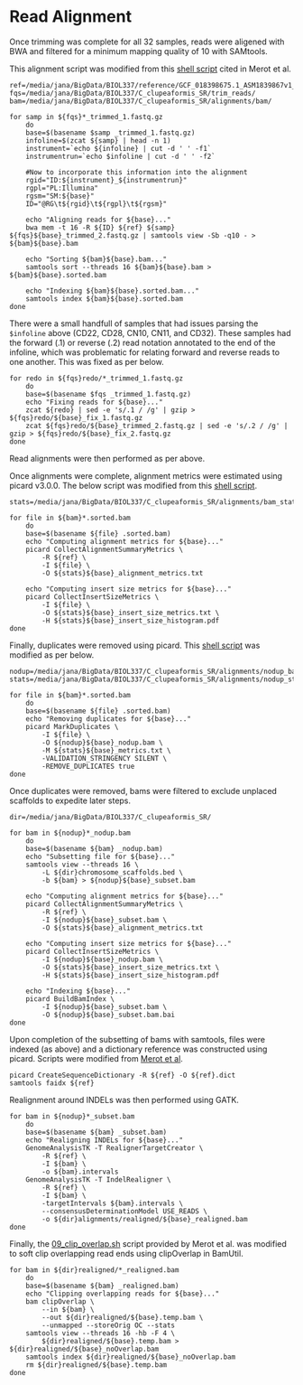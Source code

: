 # Read Alignment
Once trimming was complete for all 32 samples, reads were aligened with BWA and filtered for a minimum mapping quality of 10 with SAMtools.  

This alignment script was modified from this [shell script](https://github.com/clairemerot/wgs_sample_preparation/blob/master/01_scripts/02_bwa_mem_align_reads_PE_with_sample_file.sh) cited in Merot et al.  
```
ref=/media/jana/BigData/BIOL337/reference/GCF_018398675.1_ASM1839867v1_genomic.fna
fqs=/media/jana/BigData/BIOL337/C_clupeaformis_SR/trim_reads/
bam=/media/jana/BigData/BIOL337/C_clupeaformis_SR/alignments/bam/

for samp in ${fqs}*_trimmed_1.fastq.gz
    do
    base=$(basename $samp _trimmed_1.fastq.gz)
    infoline=$(zcat ${samp} | head -n 1)
    instrument=`echo ${infoline} | cut -d ' ' -f1`
    instrumentrun=`echo $infoline | cut -d ' ' -f2`

    #Now to incorporate this information into the alignment
    rgid="ID:${instrument}_${instrumentrun}"
    rgpl="PL:Illumina"
    rgsm="SM:${base}"
    ID="@RG\t${rgid}\t${rgpl}\t${rgsm}"

    echo "Aligning reads for ${base}..."
    bwa mem -t 16 -R ${ID} ${ref} ${samp} ${fqs}${base}_trimmed_2.fastq.gz | samtools view -Sb -q10 - > ${bam}${base}.bam
    
    echo "Sorting ${bam}${base}.bam..."
    samtools sort --threads 16 ${bam}${base}.bam > ${bam}${base}.sorted.bam
    
    echo "Indexing ${bam}${base}.sorted.bam..."
    samtools index ${bam}${base}.sorted.bam
done
```
There were a small handfull of samples that had issues parsing the `$infoline` above (CD22, CD28, CN10, CN11, and CD32). These samples had the forward (.1) or reverse (.2) read notation annotated to the end of the infoline, which was problematic for relating forward and reverse reads to one another. This was fixed as per below.  
```
for redo in ${fqs}redo/*_trimmed_1.fastq.gz
    do
    base=$(basename $fqs _trimmed_1.fastq.gz)
    echo "Fixing reads for ${base}..."
    zcat ${redo} | sed -e 's/.1 / /g' | gzip > ${fqs}redo/${base}_fix_1.fastq.gz
    zcat ${fqs}redo/${base}_trimmed_2.fastq.gz | sed -e 's/.2 / /g' | gzip > ${fqs}redo/${base}_fix_2.fastq.gz
done
```
Read alignments were then performed as per above.  

Once alignments were complete, alignment metrics were estimated using picard v3.0.0. The below script was modified from this [shell script](https://github.com/clairemerot/wgs_sample_preparation/blob/master/01_scripts/03_collect_metrics.sh).  
```
stats=/media/jana/BigData/BIOL337/C_clupeaformis_SR/alignments/bam_stats/

for file in ${bam}*.sorted.bam
    do
    base=$(basename ${file} .sorted.bam)
    echo "Computing alignment metrics for ${base}..."
    picard CollectAlignmentSummaryMetrics \
        -R ${ref} \
        -I ${file} \
        -O ${stats}${base}_alignment_metrics.txt

    echo "Computing insert size metrics for ${base}..."
    picard CollectInsertSizeMetrics \
        -I ${file} \
        -O ${stats}${base}_insert_size_metrics.txt \
        -H ${stats}${base}_insert_size_histogram.pdf
done
```
Finally, duplicates were removed using picard. This [shell script](https://github.com/clairemerot/wgs_sample_preparation/blob/master/01_scripts/04_remove_duplicates.sh) was modified as per below.  
```
nodup=/media/jana/BigData/BIOL337/C_clupeaformis_SR/alignments/nodup_bam/
stats=/media/jana/BigData/BIOL337/C_clupeaformis_SR/alignments/nodup_stats/

for file in ${bam}*.sorted.bam
    do
    base=$(basename ${file} .sorted.bam)
    echo "Removing duplicates for ${base}..."
    picard MarkDuplicates \
        -I ${file} \
        -O ${nodup}${base}_nodup.bam \
        -M ${stats}${base}_metrics.txt \
        -VALIDATION_STRINGENCY SILENT \
        -REMOVE_DUPLICATES true
done
```
Once duplicates were removed, bams were filtered to exclude unplaced scaffolds to expedite later steps.
```
dir=/media/jana/BigData/BIOL337/C_clupeaformis_SR/

for bam in ${nodup}*_nodup.bam
    do
    base=$(basename ${bam} _nodup.bam)
    echo "Subsetting file for ${base}..."
    samtools view --threads 16 \
        -L ${dir}chromosome_scaffolds.bed \
        -b ${bam} > ${nodup}${base}_subset.bam

    echo "Computing alignment metrics for ${base}..."
    picard CollectAlignmentSummaryMetrics \
        -R ${ref} \
        -I ${nodup}${base}_subset.bam \
        -O ${stats}${base}_alignment_metrics.txt

    echo "Computing insert size metrics for ${base}..."
    picard CollectInsertSizeMetrics \
        -I ${nodup}${base}_nodup.bam \
        -O ${stats}${base}_insert_size_metrics.txt \
        -H ${stats}${base}_insert_size_histogram.pdf
    
    echo "Indexing ${base}..."
    picard BuildBamIndex \
        -I ${nodup}${base}_subset.bam \
        -O ${nodup}${base}_subset.bam.bai
done
```
Upon completion of the subsetting of bams with samtools, files were indexed (as above) and a dictionary reference was constructed using picard. Scripts were modified from [Merot et al](https://github.com/clairemerot/wgs_sample_preparation/tree/master/01_scripts).  
```
picard CreateSequenceDictionary -R ${ref} -O ${ref}.dict
samtools faidx ${ref}
```
Realignment around INDELs was then performed using GATK.  
```
for bam in ${nodup}*_subset.bam
    do
    base=$(basename ${bam} _subset.bam)
    echo "Realigning INDELs for ${base}..."
    GenomeAnalysisTK -T RealignerTargetCreator \
        -R ${ref} \
        -I ${bam} \
        -o ${bam}.intervals
    GenomeAnalysisTK -T IndelRealigner \
        -R ${ref} \
        -I ${bam} \
        -targetIntervals ${bam}.intervals \
        --consensusDeterminationModel USE_READS \
        -o ${dir}alignments/realigned/${base}_realigned.bam
done
```
Finally, the [09_clip_overlap.sh](https://github.com/clairemerot/wgs_sample_preparation/blob/master/01_scripts/09_clip_overlap.sh) script provided by Merot et al. was modified to soft clip overlapping read ends using clipOverlap in BamUtil.  
```
for bam in ${dir}realigned/*_realigned.bam
    do
    base=$(basename ${bam} _realigned.bam)
    echo "Clipping overlapping reads for ${base}..."
    bam clipOverlap \
        --in ${bam} \
        --out ${dir}realigned/${base}.temp.bam \
        --unmapped --storeOrig OC --stats
    samtools view --threads 16 -hb -F 4 \
        ${dir}realigned/${base}.temp.bam > ${dir}realigned/${base}_noOverlap.bam
    samtools index ${dir}realigned/${base}_noOverlap.bam
    rm ${dir}realigned/${base}.temp.bam
done
```